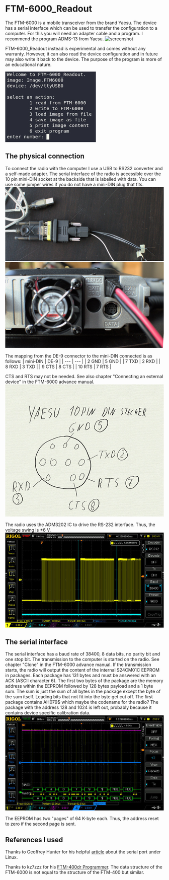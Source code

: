 # FTM-6000_Readout

The FTM-6000 is a mobile transceiver from the brand Yaesu. The device has a serial interface which can be used to transfer the configuration to a computer. For this you will need an adapter cable and a program. I recommend the program ADMS-13 from Yaesu.
![screenshot](/documentation/images/radio.jpg)

FTM-6000_Readout instead is experimental and comes without any warranty. However, it can also read the device configuration and in future may also write it back to the device. The purpose of the program is more of an educational nature.

![screenshot](/documentation/images/screenshot.jpg)

## The physical connection ##
To connect the radio with the computer I use a USB to RS232 converter and a self-made adapter. The serial interface of the radio is accessible over the 10 pin mini-DIN socket at the backside that is labelled with data. You can use some jumper wires if you do not have a mini-DIN plug that fits.
![screenshot](/documentation/images/adapter.jpg)
![screenshot](/documentation/images/radio_backside.jpg)

The mapping from the DE-9 connector to the mini-DIN connected is as follows:
| mini-DIN | DE-9 |
| --- | --- |
| 2 GND | 5 GND |
| 7 TXD | 2 RXD |
| 8 RXD | 3 TXD |
| 9 CTS | 8 CTS |
| 10 RTS | 7 RTS |

CTS and RTS may not be needed. See also chapter "Connecting an external device" in the FTM-6000 advance manual.
![screenshot](/documentation/images/pinout_minidin_socket.jpg)

The radio uses the ADM3202 IC to drive the RS-232 interface. Thus, the voltage swing is ±6 V. 
![screenshot](/documentation/images/scope1.jpg)

## The serial interface ##
The serial interface has a baud rate of 38400, 8 data bits, no parity bit and one stop bit. The transmission to the computer is started on the radio. See chapter "Clone" in the FTM-6000 advance manual. If the transmission starts, the radio will output the content of the internal S24CM01C EEPROM in packages. Each package has 131 bytes and must be answered with an ACK (ASCII character 6). The first two bytes of the package are the memory address within the EEPROM followed by 128 bytes payload and a 1 byte sum. The sum is just the sum of all bytes in the package except the byte of the sum itself. Leading bits that not fit into the byte get cut off. The first package contains AH079$ which maybe the codename for the radio? The package with the address 128 and 1024 is left out, probably because it contains device specific calibration data. 
![screenshot](/documentation/images/scope2.jpg)

The EEPROM has two "pages" of 64 K-byte each. Thus, the address reset to zero if the second page is sent.

## References I used ##
Thanks to Geoffrey Hunter for his helpful [article](https://blog.mbedded.ninja/programming/operating-systems/linux/linux-serial-ports-using-c-cpp/) about the serial port under Linux.

Thanks to kz7zzz for his [FTM-400dr Programmer](https://github.com/kz7zzz/ftm-400d). The data structure of the FTM-6000 is not equal to the structure of the FTM-400 but similar.

